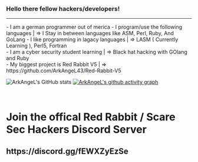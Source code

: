 ### Hello there fellow hackers/developers!

<hr>
- I am a german programmer out of merica 
- I program/use the following languages  | => I Stay in between languages like ASM, Perl, Ruby, And GoLang
- I like programming in lagacy languages | => LASM ( Currently Learning ), Perl5, Fortran <br>
- I am a cyber security student learning | => Black hat hacking with GOlang and Ruby <br>
- My biggest project is Red Rabbit V5    | => https://github.com/ArkAngeL43/Red-Rabbit-V5 <br>

![ArkAngeL's GitHub stats](https://github-readme-stats.vercel.app/api?username=ArkAngeL43&show_icons=true&theme=tokyonight)
[![ArkAngeL's github activity graph](https://activity-graph.herokuapp.com/graph?username=ArkAngeL43&theme=react-dark)](https://github.com/ArkAngeL43)



<br>

<h1>Join the offical Red Rabbit / Scare Sec Hackers Discord Server </h1>

<h2>https://discord.gg/fEWXZyEzSe</h2>
